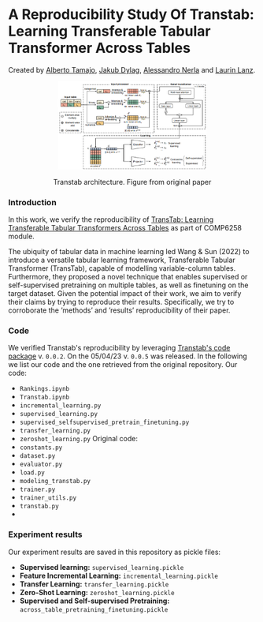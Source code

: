 # A Reproducibility Study Of Transtab: Learning Transferable Tabular Transformer Across Tables
Created by <a href="https://github.com/albertotamajo" target="_blank">Alberto Tamajo</a>, <a href="https://github.com/JakubDylag" target="_blank">Jakub Dylag</a>, <a href="" target="_blank">Alessandro Nerla</a> and <a href="" target="_blank">Laurin Lanz</a>.

<p align="center">
  <img src="https://github.com/COMP6258-Reproducibility-Challenge/TransTab-Reproducibility/blob/main/transtab.png", width="60%", height="60%"/>
  <p align="center">Transtab architecture. Figure from original paper</p>
</p>

### Introduction
In this work, we verify the reproducibility of <a href="https://arxiv.org/abs/2205.09328" target="_blank">TransTab: Learning Transferable Tabular Transformers Across Tables</a> as part of COMP6258 module.

The ubiquity of tabular data in machine learning led Wang & Sun (2022) to introduce a versatile tabular learning framework, Transferable Tabular Transformer (TransTab), capable of modelling variable-column tables. Furthermore, they proposed a novel technique that enables supervised or self-supervised pretraining on multiple tables, as well as finetuning on the target dataset. Given the potential impact of their work, we aim to verify their claims by trying to reproduce their results. Specifically, we try to corroborate the ’methods’ and ’results’ reproducibility of their paper.

### Code
We verified Transtab's reproducibility by leveraging <a href="https://github.com/RyanWangZf/transtab">Transtab's code package</a> v. `0.0.2`. On the 05/04/23 v. `0.0.5` was released. In the following we list our code and the one retrieved from the original repository.
Our code:
- `Rankings.ipynb`
- `Transtab.ipynb`
- `incremental_learning.py`
- `supervised_learning.py`
- `supervised_selfsupervised_pretrain_finetuning.py`
- `transfer_learning.py`
- `zeroshot_learning.py`
Original code:
- `constants.py`
- `dataset.py`
- `evaluator.py`
- `load.py`
- `modeling_transtab.py`
- `trainer.py`
- `trainer_utils.py`
- `transtab.py`
- 

### Experiment results
Our experiment results are saved in this repository as pickle files:
- **Supervised learning:** `supervised_learning.pickle`
- **Feature Incremental Learning:** `incremental_learning.pickle`
- **Transfer Learning:** `transfer_learning.pickle`
- **Zero-Shot Learning:** `zeroshot_learning.pickle`
- **Supervised and Self-supervised Pretraining:** `across_table_pretraining_finetuning.pickle`
